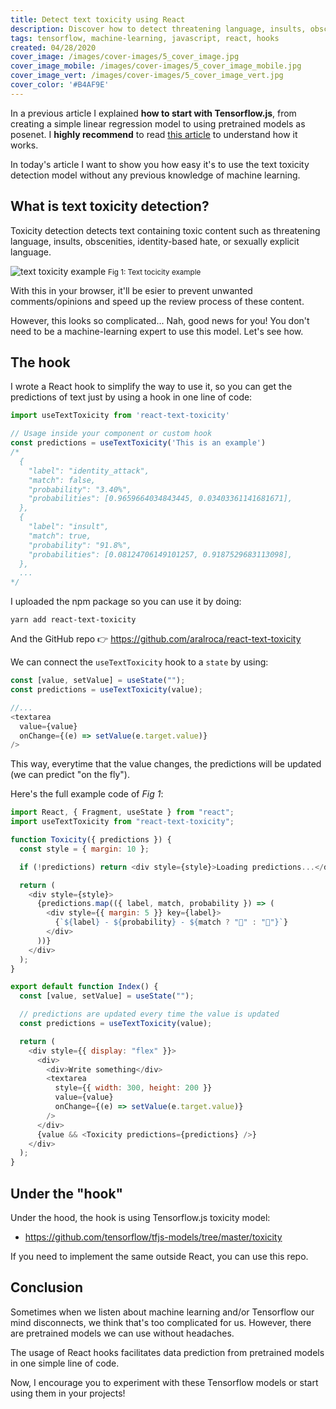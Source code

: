 ```yaml
---
title: Detect text toxicity using React
description: Discover how to detect threatening language, insults, obscenities, identity-based hate or sexually explicit language on texts using React. 
tags: tensorflow, machine-learning, javascript, react, hooks
created: 04/28/2020
cover_image: /images/cover-images/5_cover_image.jpg
cover_image_mobile: /images/cover-images/5_cover_image_mobile.jpg
cover_image_vert: /images/cover-images/5_cover_image_vert.jpg
cover_color: '#B4AF9E'
---
```


In a previous article I explained **how to start with Tensorflow.js**, from creating a simple linear regression model to using pretrained models as posenet. I **highly recommend** to read [this article](/blog/first-steps-with-tensorflowjs) to understand how it works.

In today's article I want to show you how easy it's to use the text toxicity detection model without any previous knowledge of machine learning.

## What is text toxicity detection?

Toxicity detection detects text containing toxic content such as threatening language, insults, obscenities, identity-based hate, or sexually explicit language.

<img class="center" alt="text toxicity example" src="/images/blog-images/27.gif" />
<small class="center">Fig 1: Text tocicity example</small>

With this in your browser, it'll be esier to prevent unwanted comments/opinions and speed up the review process of these content.

However, this looks so complicated... Nah, good news for you! You don't need to be a machine-learning expert to use this model. Let's see how.

## The hook

I wrote a React hook to simplify the way to use it, so you can get the predictions of text just by using a hook in one line of code:

```js
import useTextToxicity from 'react-text-toxicity'

// Usage inside your component or custom hook
const predictions = useTextToxicity('This is an example')
/*
  {
    "label": "identity_attack",
    "match": false,
    "probability": "3.40%",
    "probabilities": [0.9659664034843445, 0.03403361141681671],
  },
  {
    "label": "insult",
    "match": true,
    "probability": "91.8%",
    "probabilities": [0.08124706149101257, 0.9187529683113098],
  },
  ...
*/

```

I uploaded the npm package so you can use it by doing:

```
yarn add react-text-toxicity
```

And the GitHub repo 👉 https://github.com/aralroca/react-text-toxicity

We can connect the `useTextToxicity` hook to a `state` by using:

```js
const [value, setValue] = useState("");
const predictions = useTextToxicity(value);

//...
<textarea
  value={value}
  onChange={(e) => setValue(e.target.value)}
/>
```

This way, everytime that the value changes, the predictions will be updated (we can predict "on the fly").


Here's the full example code of *Fig 1*:

```js
import React, { Fragment, useState } from "react";
import useTextToxicity from "react-text-toxicity";

function Toxicity({ predictions }) {
  const style = { margin: 10 };

  if (!predictions) return <div style={style}>Loading predictions...</div>;

  return (
    <div style={style}>
      {predictions.map(({ label, match, probability }) => (
        <div style={{ margin: 5 }} key={label}>
          {`${label} - ${probability} - ${match ? "🤢" : "🥰"}`}
        </div>
      ))}
    </div>
  );
}

export default function Index() {
  const [value, setValue] = useState("");

  // predictions are updated every time the value is updated
  const predictions = useTextToxicity(value);

  return (
    <div style={{ display: "flex" }}>
      <div>
        <div>Write something</div>
        <textarea
          style={{ width: 300, height: 200 }}
          value={value}
          onChange={(e) => setValue(e.target.value)}
        />
      </div>
      {value && <Toxicity predictions={predictions} />}
    </div>
  );
}
```


## Under the "hook"

Under the hood, the hook is using Tensorflow.js toxicity model:

* https://github.com/tensorflow/tfjs-models/tree/master/toxicity

If you need to implement the same outside React, you can use this repo.

## Conclusion

Sometimes when we listen about machine learning and/or Tensorflow our mind disconnects, we think that's too complicated for us. However, there are pretrained models we can use without headaches.

The usage of React hooks facilitates data prediction from pretrained models in one simple line of code.

Now, I encourage you to experiment with these Tensorflow models or start using them in your projects!
